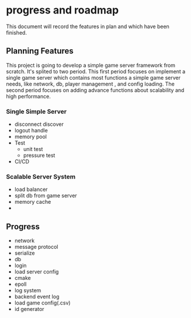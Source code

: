 # progress and roadmap

This document will record the features in plan and which have been finished.


## Planning Features
This project is going to develop a simple game server framework from scratch. It's splited to two period. This first period focuses on implement a single game server which contains most functions a simple game server needs, like network, db, player management , and config loading. The second period focuses on adding advance functions about scalability and high performance.

### Single Simple Server
* disconnect discover
* logout handle
* memory pool
* Test
  * unit test
  * pressure test
* CI/CD


### Scalable Server System
* load balancer
* split db from game server
* memory cache
* 

## Progress
* network
* message protocol
* serialize
* db
* login
* load server config
* cmake
* epoll
* log system
* backend event log
* load game config(.csv)
* id generator
